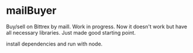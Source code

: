 # mailBuyer
Buy/sell on Bittrex by maill. Work in progress. Now it doesn't work but have all necessary libraries. Just made good starting point.

install dependencies and run with node.

